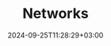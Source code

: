 ---
title: Networks
weight: 4
url: /networks/
description: The Networks team at Sourcegraph is responsible for the infrastructure that powers Sourcegraph Cloud and Sourcegraph Enterprise. This includes the network, storage, and compute resources that run our services, as well as the tools and automation that manage them.
date: 2024-09-25T11:28:29+03:00
---